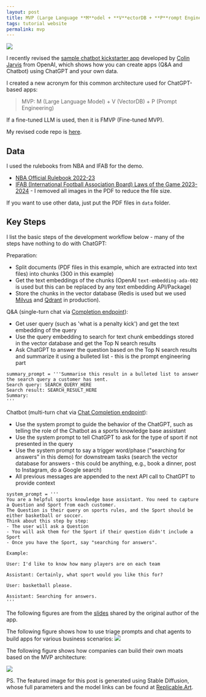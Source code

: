 ```yaml
---
layout: post
title: MVP (Large Language **M**odel + **V**ectorDB + **P**rompt Engineering)
tags: tutorial website
permalink: mvp
---
```


<img class="mx-auto" src="https://github.com/harrywang/harrywang.github.io/assets/595772/ae56ce52-ef76-49ba-b9fa-811a75e24963">

I recently revised the [sample chatbot kickstarter app](https://github.com/openai/openai-cookbook/tree/main/apps/chatbot-kickstarter) developed by [Colin Jarvis](https://www.linkedin.com/in/colin-jarvis-50019658/) from OpenAI, which shows how you can create apps (Q&A and Chatbot) using ChatGPT and your own data.

I created a new acronym for this common architecture used for ChatGPT-based apps:

> MVP: M (Large Language Model) + V (VectorDB) + P (Prompt Engineering)

If a fine-tuned LLM is used, then it is FMVP (Fine-tuned MVP).

My revised code repo is [here](https://github.com/harrywang/chatbot-kickstarter).

## Data

I used the rulebooks from NBA and IFAB for the demo.

- [NBA Official Rulebook 2022-23 ](https://ak-static.cms.nba.com/wp-content/uploads/sites/4/2022/10/Official-Playing-Rules-2022-23-NBA-Season.pdf)
- [IFAB (International Football Association Board) Laws of the Game 2023-2024](https://www.theifab.com/laws-of-the-game-documents/) - I removed all images in the PDF to reduce the file size.

If you want to use other data, just put the PDF files in `data` folder.

## Key Steps

I list the basic steps of the development workflow below - many of the steps have nothing to do with ChatGPT:

Preparation:

- Split documents (PDF files in this example, which are extracted into text files) into chunks (300 in this example)
- Get the text embeddings of the chunks (OpenAI `text-embedding-ada-002` is used but this can be replaced by any text embedding API/Package)
- Store the chunks in the vector database (Redis is used but we used [Milvus](https://milvus.io/) and [Qdrant](https://qdrant.tech/) in production). 

Q&A (single-turn chat via [Completion endpoint](https://platform.openai.com/docs/api-reference/completions)):

- Get user query (such as 'what is a penalty kick') and get the text embedding of the query
- Use the query embedding to search for text chunk embeddings stored in the vector database and get the Top N search results
- Ask ChatGPT to answer the question based on the Top N search results and summarize it using a bulleted list - this is the prompt engineering part

```
summary_prompt = '''Summarise this result in a bulleted list to answer the search query a customer has sent.
Search query: SEARCH_QUERY_HERE
Search result: SEARCH_RESULT_HERE
Summary:
'''
```

Chatbot (multi-turn chat via [Chat Completion endpoint](https://platform.openai.com/docs/api-reference/chat)):

- Use the system prompt to guide the behavior of the ChatGPT, such as telling the role of the Chatbot as a sports knowledge base assistant
- Use the system prompt to tell ChatGPT to ask for the type of sport if not presented in the query
- Use the system prompt to say a trigger word/phase ("searching for answers" in this demo) for downstream tasks (search the vector database for answers - this could be anything, e.g., book a dinner, post to Instagram, do a Google search)
- All previous messages are appended to the next API call to ChatGPT to provide context

```
system_prompt = '''
You are a helpful sports knowledge base assistant. You need to capture a Question and Sport from each customer.
The Question is their query on sports rules, and the Sport should be either basketball or soccer.
Think about this step by step:
- The user will ask a Question
- You will ask them for the Sport if their question didn't include a Sport
- Once you have the Sport, say "searching for answers".

Example:

User: I'd like to know how many players are on each team

Assistant: Certainly, what sport would you like this for?

User: basketball please.

Assistant: Searching for answers.
'''
```

The following figures are from the [slides](https://github.com/harrywang/chatbot-kickstarter/blob/main/slides/slides.pdf) shared by the original author of the app.

The following figure shows how to use triage prompts and chat agents to build apps for various business scenarios:
<img class="mx-auto" src="https://github.com/harrywang/chatbot-kickstarter/assets/595772/b1671107-48b0-4d07-a923-59704f41ab72">

The following figure shows how companies can build their own moats based on the MVP architecture:

<img class="mx-auto" src="https://github.com/harrywang/chatbot-kickstarter/assets/595772/adc8dccc-837f-40c6-907d-5cc1d11d240f">

PS. The featured image for this post is generated using Stable Diffusion, whose full parameters and the model links can be found at [Replicable.Art](https://replicable.art/asset/649b1491d1038ebe1e22af27).
